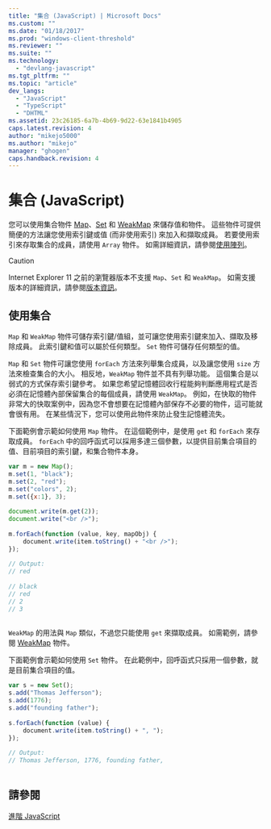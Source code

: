 ```yaml
---
title: "集合 (JavaScript) | Microsoft Docs"
ms.custom: ""
ms.date: "01/18/2017"
ms.prod: "windows-client-threshold"
ms.reviewer: ""
ms.suite: ""
ms.technology: 
  - "devlang-javascript"
ms.tgt_pltfrm: ""
ms.topic: "article"
dev_langs: 
  - "JavaScript"
  - "TypeScript"
  - "DHTML"
ms.assetid: 23c26185-6a7b-4b69-9d22-63e1841b4905
caps.latest.revision: 4
author: "mikejo5000"
ms.author: "mikejo"
manager: "ghogen"
caps.handback.revision: 4
---
```

# 集合 (JavaScript)
您可以使用集合物件 [Map](../../javascript/reference/map-object-javascript.md)、[Set](../../javascript/reference/set-object-javascript.md) 和 [WeakMap](../../javascript/reference/weakmap-object-javascript.md) 來儲存值和物件。  這些物件可提供簡便的方法讓您使用索引鍵或值 \(而非使用索引\) 來加入和擷取成員。  若要使用索引來存取集合的成員，請使用 `Array` 物件。  如需詳細資訊，請參閱[使用陣列](../../javascript/advanced/using-arrays-javascript.md)。  
  
> [!CAUTION]
>  Internet Explorer 11 之前的瀏覽器版本不支援 `Map`、`Set` 和 `WeakMap`。  如需支援版本的詳細資訊，請參閱[版本資訊](../../javascript/reference/javascript-version-information.md)。  
  
## 使用集合  
 `Map` 和 `WeakMap` 物件可儲存索引鍵\/值組，並可讓您使用索引鍵來加入、擷取及移除成員。  此索引鍵和值可以屬於任何類型。  `Set` 物件可儲存任何類型的值。  
  
 `Map` 和 `Set` 物件可讓您使用 `forEach` 方法來列舉集合成員，以及讓您使用 `size` 方法來檢查集合的大小。  相反地，`WeakMap` 物件並不具有列舉功能。  這個集合是以弱式的方式保存索引鍵參考。  如果您希望記憶體回收行程能夠判斷應用程式是否必須在記憶體內部保留集合的每個成員，請使用 `WeakMap`。  例如，在快取的物件非常大的快取案例中，因為您不會想要在記憶體內部保存不必要的物件，這可能就會很有用。  在某些情況下，您可以使用此物件來防止發生記憶體流失。  
  
 下面範例會示範如何使用 `Map` 物件。  在這個範例中，是使用 `get` 和 `forEach` 來存取成員。  `forEach` 中的回呼函式可以採用多達三個參數，以提供目前集合項目的值、目前項目的索引鍵，和集合物件本身。  
  
```javascript  
var m = new Map();  
m.set(1, "black");  
m.set(2, "red");  
m.set("colors", 2);  
m.set({x:1}, 3);  
  
document.write(m.get(2));  
document.write("<br />");  
  
m.forEach(function (value, key, mapObj) {  
    document.write(item.toString() + "<br />");  
});  
  
// Output:  
// red  
  
// black  
// red  
// 2  
// 3  
  
```  
  
 `WeakMap` 的用法與 `Map` 類似，不過您只能使用 `get` 來擷取成員。  如需範例，請參閱 [WeakMap](../../javascript/reference/weakmap-object-javascript.md) 物件。  
  
 下面範例會示範如何使用 `Set` 物件。  在此範例中，回呼函式只採用一個參數，就是目前集合項目的值。  
  
```javascript  
var s = new Set();  
s.add("Thomas Jefferson");  
s.add(1776);  
s.add("founding father");  
  
s.forEach(function (value) {  
    document.write(item.toString() + ", ");  
});  
  
// Output:  
// Thomas Jefferson, 1776, founding father,  
  
```  
  
## 請參閱  
 [進階 JavaScript](../../javascript/advanced/advanced-javascript.md)